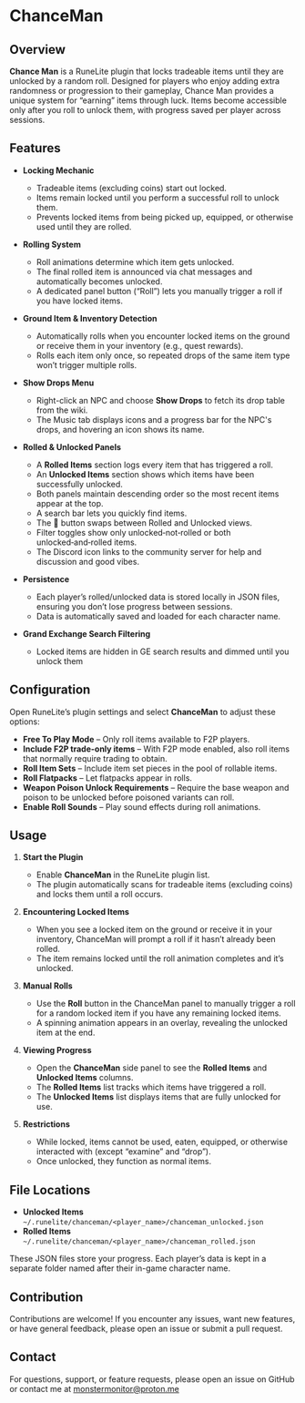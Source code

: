 # ChanceMan

## Overview

**Chance Man** is a RuneLite plugin that locks tradeable items until they are unlocked by a random roll. Designed for players who enjoy adding extra randomness or progression to their gameplay, Chance Man provides a unique system for “earning” items through luck. Items become accessible only after you roll to unlock them, with progress saved per player across sessions.

## Features

- **Locking Mechanic**
    - Tradeable items (excluding coins) start out locked.
    - Items remain locked until you perform a successful roll to unlock them.
    - Prevents locked items from being picked up, equipped, or otherwise used until they are rolled.

- **Rolling System**
    - Roll animations determine which item gets unlocked.
    - The final rolled item is announced via chat messages and automatically becomes unlocked.
    - A dedicated panel button (“Roll”) lets you manually trigger a roll if you have locked items.

- **Ground Item & Inventory Detection**
    - Automatically rolls when you encounter locked items on the ground or receive them in your inventory (e.g., quest rewards).
    - Rolls each item only once, so repeated drops of the same item type won’t trigger multiple rolls.

- **Show Drops Menu**
    - Right-click an NPC and choose **Show Drops** to fetch its drop table from the wiki.
    - The Music tab displays icons and a progress bar for the NPC's drops, and hovering an icon shows its name.

- **Rolled & Unlocked Panels**
    - A **Rolled Items** section logs every item that has triggered a roll.
    - An **Unlocked Items** section shows which items have been successfully unlocked.
    - Both panels maintain descending order so the most recent items appear at the top.
    - A search bar lets you quickly find items.
    - The 🔄 button swaps between Rolled and Unlocked views.
    - Filter toggles show only unlocked‑not‑rolled or both unlocked‑and‑rolled items.
    - The Discord icon links to the community server for help and discussion and good vibes.

- **Persistence**
    - Each player’s rolled/unlocked data is stored locally in JSON files, ensuring you don’t lose progress between sessions.
    - Data is automatically saved and loaded for each character name.

- **Grand Exchange Search Filtering**
    - Locked items are hidden in GE search results and dimmed until you unlock them

## Configuration

Open RuneLite’s plugin settings and select **ChanceMan** to adjust these options:

- **Free To Play Mode** – Only roll items available to F2P players.
- **Include F2P trade-only items** – With F2P mode enabled, also roll items that normally require trading to obtain.
- **Roll Item Sets** – Include item set pieces in the pool of rollable items.
- **Roll Flatpacks** – Let flatpacks appear in rolls.
- **Weapon Poison Unlock Requirements** – Require the base weapon and poison to be unlocked before poisoned variants can roll.
- **Enable Roll Sounds** – Play sound effects during roll animations.

## Usage

1. **Start the Plugin**
    - Enable **ChanceMan** in the RuneLite plugin list.
    - The plugin automatically scans for tradeable items (excluding coins) and locks them until a roll occurs.

2. **Encountering Locked Items**
    - When you see a locked item on the ground or receive it in your inventory, ChanceMan will prompt a roll if it hasn’t already been rolled.
    - The item remains locked until the roll animation completes and it’s unlocked.

3. **Manual Rolls**
    - Use the **Roll** button in the ChanceMan panel to manually trigger a roll for a random locked item if you have any remaining locked items.
    - A spinning animation appears in an overlay, revealing the unlocked item at the end.

4. **Viewing Progress**
    - Open the **ChanceMan** side panel to see the **Rolled Items** and **Unlocked Items** columns.
    - The **Rolled Items** list tracks which items have triggered a roll.
    - The **Unlocked Items** list displays items that are fully unlocked for use.

5. **Restrictions**
    - While locked, items cannot be used, eaten, equipped, or otherwise interacted with (except “examine” and “drop”).
    - Once unlocked, they function as normal items.

## File Locations

- **Unlocked Items**  
  `~/.runelite/chanceman/<player_name>/chanceman_unlocked.json`
- **Rolled Items**  
  `~/.runelite/chanceman/<player_name>/chanceman_rolled.json`

These JSON files store your progress. Each player’s data is kept in a separate folder named after their in-game character name.

## Contribution

Contributions are welcome! If you encounter any issues, want new features, or have general feedback, please open an issue or submit a pull request.

## Contact

For questions, support, or feature requests, please open an issue on GitHub or contact me at monstermonitor@proton.me
